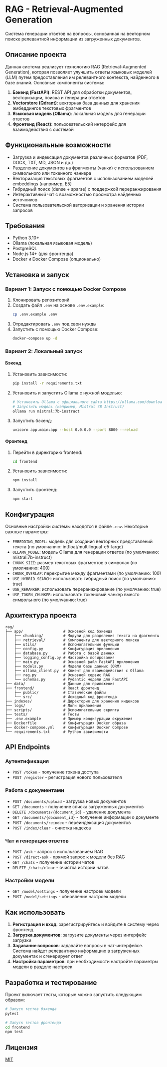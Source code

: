 # RAG - Retrieval-Augmented Generation

Система генерации ответов на вопросы, основанная на векторном поиске релевантной информации из загруженных документов.

## Описание проекта

Данная система реализует технологию RAG (Retrieval-Augmented Generation), которая позволяет улучшить ответы языковых моделей (LLM) путем предоставления им релевантного контекста, найденного в базе знаний. Основные компоненты системы:

1. **Бэкенд (FastAPI)**: REST API для обработки документов, векторизации, поиска и генерации ответов
2. **Vectorstore (Qdrant)**: векторная база данных для хранения эмбеддингов текстовых фрагментов
3. **Языковая модель (Ollama)**: локальная модель для генерации ответов
4. **Фронтенд (React)**: пользовательский интерфейс для взаимодействия с системой

## Функциональные возможности

- Загрузка и индексация документов различных форматов (PDF, DOCX, TXT, MD, JSON и др.)
- Разделение документов на фрагменты (чанки) с использованием символьного или токенного чанкера
- Векторизация текстовых фрагментов с использованием моделей embeddings (например, E5)
- Гибридный поиск (dense + sparse) с поддержкой переранжирования
- Интерактивный чат с возможностью просмотра найденных источников
- Система пользовательской авторизации и хранения истории запросов

## Требования

- Python 3.10+
- Ollama (локальная языковая модель)
- PostgreSQL
- Node.js 14+ (для фронтенда)
- Docker и Docker Compose (опционально)

## Установка и запуск

### Вариант 1: Запуск с помощью Docker Compose

1. Клонировать репозиторий
2. Создать файл `.env` на основе `.env.example`:
   ```bash
   cp .env.example .env
   ```
3. Отредактировать `.env` под свои нужды
4. Запустить с помощью Docker Compose:
   ```bash
   docker-compose up -d
   ```

### Вариант 2: Локальный запуск

#### Бэкенд

1. Установить зависимости:
   ```bash
   pip install -r requirements.txt
   ```
2. Установить и запустить Ollama с нужной моделью:
   ```bash
   # Установить Ollama с официального сайта https://ollama.com/download
   # Запустить модель (например, Mistral 7B Instruct)
   ollama run mistral:7b-instruct
   ```
3. Запустить бэкенд:
   ```bash
   uvicorn app.main:app --host 0.0.0.0 --port 8000 --reload
   ```

#### Фронтенд

1. Перейти в директорию frontend:
   ```bash
   cd frontend
   ```
2. Установить зависимости:
   ```bash
   npm install
   ```
3. Запустить фронтенд:
   ```bash
   npm start
   ```

## Конфигурация

Основные настройки системы находятся в файле `.env`. Некоторые важные параметры:

- `EMBEDDING_MODEL`: модель для создания векторных представлений текста (по умолчанию: intfloat/multilingual-e5-large)
- `OLLAMA_MODEL`: модель Ollama для генерации ответов (по умолчанию: mistral:7b-instruct)
- `CHUNK_SIZE`: размер текстовых фрагментов в символах (по умолчанию: 400)
- `CHUNK_OVERLAP`: перекрытие между фрагментами (по умолчанию: 100)
- `USE_HYBRID_SEARCH`: использовать гибридный поиск (по умолчанию: true)
- `USE_RERANKER`: использовать переранжирование (по умолчанию: true)
- `USE_TOKEN_CHUNKER`: использовать токеновый чанкер вместо символьного (по умолчанию: true)

## Архитектура проекта

```
rag/
├── app/                  # Основной код бэкенда
│   ├── chunking/         # Модули для разделения текста на фрагменты
│   ├── retrieval/        # Компоненты для векторного поиска
│   ├── utils/            # Вспомогательные функции
│   ├── config.py         # Конфигурация приложения
│   ├── database.py       # Работа с базой данных
│   ├── logging_config.py # Настройка логирования
│   ├── main.py           # Основной файл FastAPI приложения
│   ├── models.py         # Модели базы данных (ORM)
│   ├── ollama_client.py  # Клиент для взаимодействия с Ollama
│   ├── rag.py            # Основной сервис RAG
│   └── schemas.py        # Pydantic модели для FastAPI
├── data/                 # Данные для приложения
├── frontend/             # React фронтенд
│   ├── public/           # Статические файлы
│   └── src/              # Исходный код фронтенда
├── indexes/              # Директория для хранения индексов
├── logs/                 # Логи приложения
├── scripts/              # Вспомогательные скрипты
├── tests/                # Тесты
├── .env.example          # Пример конфигурации окружения
├── Dockerfile            # Конфигурация Docker образа
├── docker-compose.yml    # Конфигурация Docker Compose
└── requirements.txt      # Python зависимости
```

## API Endpoints

### Аутентификация
- `POST /token` - получение токена доступа
- `POST /register` - регистрация нового пользователя

### Работа с документами
- `POST /documents/upload` - загрузка новых документов
- `GET /documents` - получение списка загруженных документов
- `DELETE /documents/{document_id}` - удаление документа
- `GET /documents/{document_id}` - получение информации о документе
- `POST /documents/reindex` - переиндексация документов
- `POST /index/clear` - очистка индекса

### Чат и генерация ответов
- `POST /ask` - запрос с использованием RAG
- `POST /direct-ask` - прямой запрос к модели без RAG
- `GET /chats` - получение истории чатов
- `DELETE /chats/clear` - очистка истории чатов

### Настройки модели
- `GET /model/settings` - получение настроек модели
- `POST /model/settings` - обновление настроек модели

## Как использовать

1. **Регистрация и вход**: зарегистрируйтесь и войдите в систему через фронтенд
2. **Загрузка документов**: загрузите документы через интерфейс загрузки
3. **Задавание вопросов**: задавайте вопросы в чат-интерфейсе. Система найдет релевантную информацию в загруженных документах и сгенерирует ответ
4. **Настройка параметров**: при необходимости настройте параметры модели в разделе настроек

## Разработка и тестирование

Проект включает тесты, которые можно запустить следующим образом:

```bash
# Запуск тестов бэкенда
pytest

# Запуск тестов фронтенда
cd frontend
npm test
```

## Лицензия

[MIT](LICENSE) 